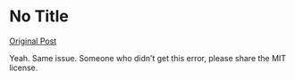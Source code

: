 # No Title

[Original Post](https://discourse.onlinedegree.iitm.ac.in/t/164277/582)

<p>Yeah. Same issue. Someone who didn’t get this error, please share the MIT license.</p>